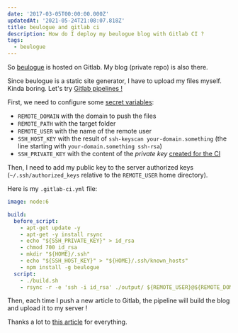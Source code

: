 ```yaml
---
date: '2017-03-05T00:00:00.000Z'
updatedAt: '2021-05-24T21:08:07.818Z'
title: beulogue and gitlab ci
description: How do I deploy my beulogue blog with Gitlab CI ?
tags:
  - beulogue
---
```

So [beulogue](https://gitlab.com/SiegfriedEhret/beulogue) is hosted on Gitlab. My blog (private repo) is also there.

Since beulogue is a static site generator, I have to upload my files myself. Kinda boring. Let's try [Gitlab pipelines !](https://docs.gitlab.com/ee/ci/pipelines.html)

First, we need to configure some [secret variables](https://docs.gitlab.com/ce/ci/variables/README.html#secret-variables):

- `REMOTE_DOMAIN` with the domain to push the files
- `REMOTE_PATH` with the target folder
- `REMOTE_USER` with the name of the remote user
- `SSH_HOST_KEY` with the result of `ssh-keyscan your-domain.something` (the line starting with `your-domain.something ssh-rsa`)
- `SSH_PRIVATE_KEY` with the content of the *private key* [created for the CI](https://docs.gitlab.com/ce/ssh/README.html#generating-a-new-ssh-key-pair)

Then, I need to add my public key to the server authorized keys (`~/.ssh/authorized_keys` relative to the `REMOTE_USER` home directory).

Here is my `.gitlab-ci.yml` file:

```yaml
image: node:6

build:
  before_script:
    - apt-get update -y
    - apt-get -y install rsync
    - echo "${SSH_PRIVATE_KEY}" > id_rsa
    - chmod 700 id_rsa
    - mkdir "${HOME}/.ssh"
    - echo "${SSH_HOST_KEY}" > "${HOME}/.ssh/known_hosts"
    - npm install -g beulogue
  script:
    - ./build.sh
    - rsync -r -e 'ssh -i id_rsa' ./output/ ${REMOTE_USER}@${REMOTE_DOMAIN}:${REMOTE_PATH}
```

Then, each time I push a new article to Gitlab, the pipeline will build the blog and upload it to my server !

Thanks a lot to [this article](https://tonyblyler.com/post/CI-Rsync-Deployment/#ssh-host-key) for everything.
